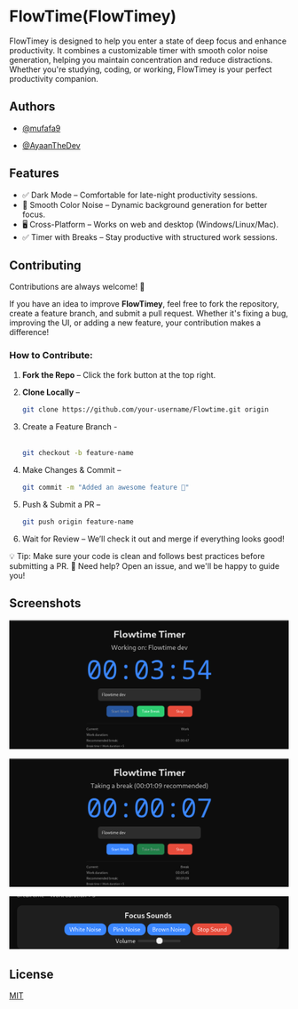 
# FlowTime(FlowTimey)

FlowTimey is designed to help you enter a state of deep focus and enhance productivity. It combines a customizable timer with smooth color noise generation, helping you maintain concentration and reduce distractions. Whether you're studying, coding, or working, FlowTimey is your perfect productivity companion.
## Authors

- [@mufafa9](https://www.github.com/mufafa9)

- [@AyaanTheDev](https://www.github.com/ayaanthedev)


## Features

- ✅ Dark Mode – Comfortable for late-night productivity sessions.
- 🎨 Smooth Color Noise – Dynamic background generation for better focus.
- 🖥 Cross-Platform – Works on web and desktop (Windows/Linux/Mac).
- ✅ Timer with Breaks – Stay productive with structured work sessions.

## Contributing

Contributions are always welcome! 🚀  

If you have an idea to improve **FlowTimey**, feel free to fork the repository, create a feature branch, and submit a pull request. Whether it's fixing a bug, improving the UI, or adding a new feature, your contribution makes a difference!  

### How to Contribute:

1. **Fork the Repo** – Click the fork button at the top right.  
2. **Clone Locally** –  

   ```bash
   git clone https://github.com/your-username/Flowtime.git origin

3. Create a Feature Branch -
   
   ``` bash

   git checkout -b feature-name
   ```

4. Make Changes & Commit –

   ``` bash
   git commit -m "Added an awesome feature 🎉"
   ```

5. Push & Submit a PR –
   
   ```bash
   git push origin feature-name
   ```

6. Wait for Review – We’ll check it out and merge if everything looks good!

💡 Tip: Make sure your code is clean and follows best practices before submitting a PR.
📢 Need help? Open an issue, and we'll be happy to guide you!


## Screenshots

![App Screenshot](https://raw.githubusercontent.com/mufafa9/Flowtime/main/assets/images/Pasted%20image.png)



![App Screenshot](https://raw.githubusercontent.com/mufafa9/Flowtime/main/assets/images/Pasted%20image%20(2).png)


![App Screenshot](https://raw.githubusercontent.com/mufafa9/Flowtime/main/assets/images/Pasted%20image%20(3).png)




## License

[MIT](https://choosealicense.com/licenses/mit/)


